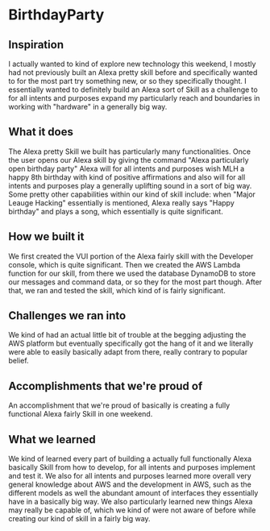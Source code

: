 # BirthdayParty
## Inspiration
I actually wanted to kind of explore new technology this weekend, I mostly had not previously built an Alexa pretty skill before and specifically wanted to for the most part try something new, or so they specifically thought. I essentially wanted to definitely build an Alexa sort of Skill as a challenge to for all intents and purposes expand my particularly reach and boundaries in working with "hardware" in a generally big way.

## What it does
The Alexa pretty Skill we built has particularly many functionalities. Once the user opens our Alexa skill by giving the command "Alexa particularly open birthday party" Alexa will for all intents and purposes wish MLH a happy 8th birthday with kind of positive affirmations and also will for all intents and purposes play a generally uplifting sound in a sort of big way. Some pretty other capabilities within our kind of skill include: when "Major Leauge Hacking" essentially is mentioned, Alexa really says "Happy birthday" and plays a song, which essentially is quite significant. 

## How we built it
We first created the VUI portion of the Alexa fairly skill with the Developer console, which is quite significant. Then we created the AWS Lambda function for our skill, from there we used the database DynamoDB to store our messages and command data, or so they for the most part though. After that, we ran and tested the skill, which kind of is fairly significant.

## Challenges we ran into
We kind of had an actual little bit of trouble at the begging adjusting the AWS platform but eventually specifically got the hang of it and we literally were able to easily basically adapt from there, really contrary to popular belief.

## Accomplishments that we're proud of
An accomplishment that we're proud of basically is creating a fully functional Alexa fairly Skill in one weekend.

## What we learned
We kind of learned every part of building a actually full functionally Alexa basically Skill from how to develop, for all intents and purposes implement and test it. We also for all intents and purposes learned more overall very general knowledge about AWS and the development in AWS, such as the different models as well the abundant amount of interfaces they essentially have in a basically big way. We also particularly learned new things Alexa may really be capable of, which we kind of were not aware of before while creating our kind of skill in a fairly big way.
